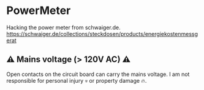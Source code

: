 # PowerMeter

Hacking the power meter from schwaiger.de.  
https://schwaiger.de/collections/steckdosen/products/energiekostenmessgerat

## :warning: Mains voltage (> 120V AC) :warning:
Open contacts on the circuit board can carry the mains voltage. I am not responsible for personal injury :skull: or property damage :fire:.
